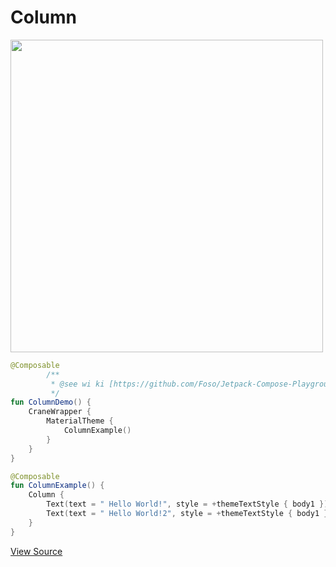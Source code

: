 # Column
<p align="left">
  <img src ="https://raw.githubusercontent.com/Foso/Jetpack-Compose-Playground/master/docs/screenshots/ColumnExample.png" height=500 />
</p>

```kotlin
@Composable
        /**
         * @see wi ki [https://github.com/Foso/Jetpack-Compose-Playground/Column]
         */
fun ColumnDemo() {
    CraneWrapper {
        MaterialTheme {
            ColumnExample()
        }
    }
}

@Composable
fun ColumnExample() {
    Column {
        Text(text = " Hello World!", style = +themeTextStyle { body1 })
        Text(text = " Hello World!2", style = +themeTextStyle { body1 })
    }
}
```
[View Source](")